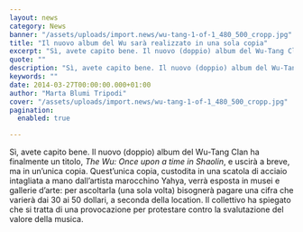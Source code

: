 ```yaml
---
layout: news
category: News
banner: "/assets/uploads/import.news/wu-tang-1-of-1_480_500_cropp.jpg"
title: "Il nuovo album del Wu sarà realizzato in una sola copia"
excerpt: "Sì, avete capito bene. Il nuovo (doppio) album del Wu-Tang Clan ha finalmente un titolo, The Wu: Once upon a time in Shaolin, e uscirà a breve, ma in un’unica copia. Quest’unica copia, custodita in una scatola di acciaio intagliata a mano dall’artista marocchino Yahya, verrà esposta in musei e gallerie d’arte: per ascoltarla (una [&hellip"
quote: ""
description: "Sì, avete capito bene. Il nuovo (doppio) album del Wu-Tang Clan ha finalmente un titolo, The Wu: Once upon a time in Shaolin, e uscirà a breve, ma in un’unica copia. Quest’unica copia, custodita in una scatola di acciaio intagliata a mano dall’artista marocchino Yahya, verrà esposta in musei e gallerie d’arte: per ascoltarla (una [&hellip"
keywords: ""
date: 2014-03-27T00:00:00.000+01:00
author: "Marta Blumi Tripodi"
cover: "/assets/uploads/import.news/wu-tang-1-of-1_480_500_cropp.jpg"
pagination:
  enabled: true

---
```


[](https://hotmc.com/wp-content/uploads/2014/03/wu-tang-1-of-1%5F480%5F500%5Fcropp.jpg)

Sì, avete capito bene. Il nuovo (doppio) album del Wu-Tang Clan ha finalmente un titolo, _The Wu: Once upon a time in Shaolin_, e uscirà a breve, ma in un’unica copia. Quest’unica copia, custodita in una scatola di acciaio intagliata a mano dall’artista marocchino Yahya, verrà esposta in musei e gallerie d’arte: per ascoltarla (una sola volta) bisognerà pagare una cifra che varierà dai 30 ai 50 dollari, a seconda della location. Il collettivo ha spiegato che si tratta di una provocazione per protestare contro la svalutazione del valore della musica.